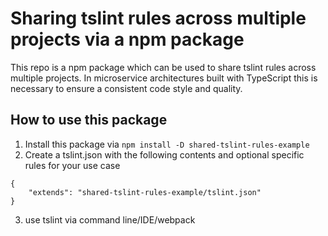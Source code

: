 # Sharing tslint rules across multiple projects via a npm package

This repo is a npm package which can be used to share tslint rules across multiple projects.
In microservice architectures built with TypeScript this is necessary to ensure a consistent code style and quality.


## How to use this package

1. Install this package via ```npm install -D shared-tslint-rules-example```
1. Create a tslint.json with the following contents and optional specific rules for your use case
```
{
    "extends": "shared-tslint-rules-example/tslint.json"
}
```
3. use tslint via command line/IDE/webpack

